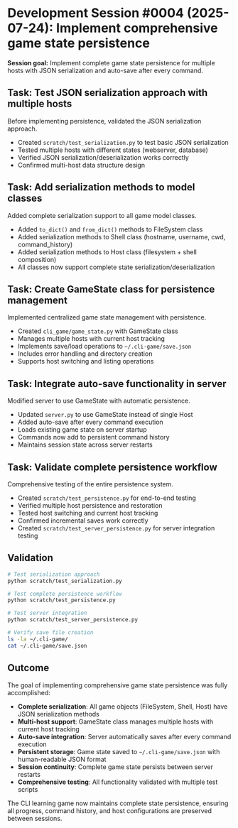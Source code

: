 # Development Session #0004 (2025-07-24): Implement comprehensive game state persistence

**Session goal:** Implement complete game state persistence for multiple hosts with JSON serialization and auto-save after every command.

## Task: Test JSON serialization approach with multiple hosts

Before implementing persistence, validated the JSON serialization approach.

- Created `scratch/test_serialization.py` to test basic JSON serialization
- Tested multiple hosts with different states (webserver, database)
- Verified JSON serialization/deserialization works correctly
- Confirmed multi-host data structure design

## Task: Add serialization methods to model classes

Added complete serialization support to all game model classes.

- Added `to_dict()` and `from_dict()` methods to FileSystem class
- Added serialization methods to Shell class (hostname, username, cwd, command_history)
- Added serialization methods to Host class (filesystem + shell composition)
- All classes now support complete state serialization/deserialization

## Task: Create GameState class for persistence management

Implemented centralized game state management with persistence.

- Created `cli_game/game_state.py` with GameState class
- Manages multiple hosts with current host tracking
- Implements save/load operations to `~/.cli-game/save.json`
- Includes error handling and directory creation
- Supports host switching and listing operations

## Task: Integrate auto-save functionality in server

Modified server to use GameState with automatic persistence.

- Updated `server.py` to use GameState instead of single Host
- Added auto-save after every command execution
- Loads existing game state on server startup
- Commands now add to persistent command history
- Maintains session state across server restarts

## Task: Validate complete persistence workflow

Comprehensive testing of the entire persistence system.

- Created `scratch/test_persistence.py` for end-to-end testing
- Verified multiple host persistence and restoration
- Tested host switching and current host tracking
- Confirmed incremental saves work correctly
- Created `scratch/test_server_persistence.py` for server integration testing

## Validation

```bash
# Test serialization approach
python scratch/test_serialization.py

# Test complete persistence workflow
python scratch/test_persistence.py

# Test server integration
python scratch/test_server_persistence.py

# Verify save file creation
ls -la ~/.cli-game/
cat ~/.cli-game/save.json
```

## Outcome

The goal of implementing comprehensive game state persistence was fully accomplished:

- **Complete serialization**: All game objects (FileSystem, Shell, Host) have JSON serialization methods
- **Multi-host support**: GameState class manages multiple hosts with current host tracking
- **Auto-save integration**: Server automatically saves after every command execution
- **Persistent storage**: Game state saved to `~/.cli-game/save.json` with human-readable JSON format
- **Session continuity**: Complete game state persists between server restarts
- **Comprehensive testing**: All functionality validated with multiple test scripts

The CLI learning game now maintains complete state persistence, ensuring all progress, command history, and host configurations are preserved between sessions.